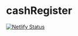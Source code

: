 # cashRegister

[![Netlify Status](https://api.netlify.com/api/v1/badges/e0b743b2-c7ba-4a92-b911-281a7e71fe85/deploy-status)](https://app.netlify.com/sites/cash-register-manager-neog/deploys)
